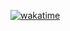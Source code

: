 [![wakatime](https://wakatime.com/badge/user/264bf851-5761-44d8-adef-af4a645a1076/project/018c1897-13ed-4d1a-937c-d8f2a44d5e9a.svg)](https://wakatime.com/badge/user/264bf851-5761-44d8-adef-af4a645a1076/project/018c1897-13ed-4d1a-937c-d8f2a44d5e9a)